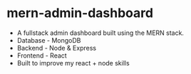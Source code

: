 # mern-admin-dashboard

- A fullstack admin dashboard built using the MERN stack.
- Database - MongoDB
- Backend - Node & Express
- Frontend - React
- Built to improve my react + node skills
